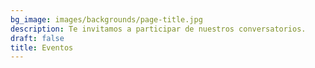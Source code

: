 ```yaml
---
bg_image: images/backgrounds/page-title.jpg
description: Te invitamos a participar de nuestros conversatorios.
draft: false
title: Eventos
---
```

